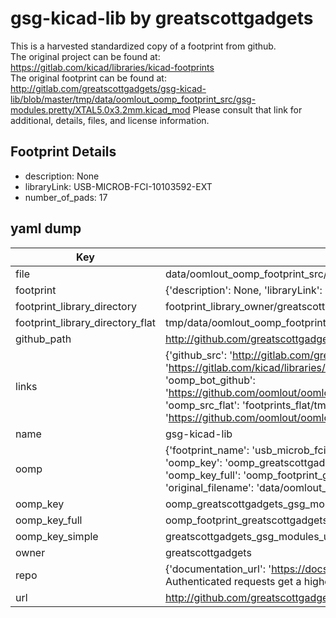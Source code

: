 # gsg-kicad-lib by greatscottgadgets  
This is a harvested standardized copy of a footprint from github.  
The original project can be found at:  
https://gitlab.com/kicad/libraries/kicad-footprints  
The original footprint can be found at:
http://gitlab.com/greatscottgadgets/gsg-kicad-lib/blob/master/tmp/data/oomlout_oomp_footprint_src/gsg-modules.pretty/XTAL5.0x3.2mm.kicad_mod
Please consult that link for additional, details, files, and license information.  
## Footprint Details
* description: None  
* libraryLink: USB-MICROB-FCI-10103592-EXT  
* number_of_pads: 17  
## yaml dump  
| Key | Value |  
| --- | --- |  
| file | data/oomlout_oomp_footprint_src/gsg-kicad-lib/gsg-modules.pretty/USB-MICROB-FCI-10103592-EXT.kicad_mod |  
| footprint | {'description': None, 'libraryLink': 'USB-MICROB-FCI-10103592-EXT', 'number_of_pads': 17} |  
| footprint_library_directory | footprint_library_owner/greatscottgadgets_gsg-kicad-lib |  
| footprint_library_directory_flat | tmp/data/oomlout_oomp_footprint_src/footprints_flat/greatscottgadgets_gsg_modules_usb_microb_fci_10103592_ext/working |  
| github_path | http://github.com/greatscottgadgets/gsg-kicad-lib/blob/master/tmp/data/oomlout_oomp_footprint_src/gsg-modules.pretty/USB-MICROB-FCI-10103592-EXT.kicad_mod |  
| links | {'github_src': 'http://gitlab.com/greatscottgadgets/gsg-kicad-lib/blob/master/tmp/data/oomlout_oomp_footprint_src/gsg-modules.pretty/XTAL5.0x3.2mm.kicad_mod', 'github_src_repo': 'https://gitlab.com/kicad/libraries/kicad-footprints', 'oomp_bot': 'tmp/data/oomlout_oomp_footprint_src/footprints/greatscottgadgets_gsg_modules_usb_microb_fci_10103592_ext/working', 'oomp_bot_github': 'https://github.com/oomlout/oomlout_oomp_footprint_bot/tree/main/tmp/data/oomlout_oomp_footprint_src/footprints/greatscottgadgets_gsg_modules_usb_microb_fci_10103592_ext/working', 'oomp_src_flat': 'footprints_flat/tmp/data/oomlout_oomp_footprint_src/footprints_flat/greatscottgadgets_gsg_modules_usb_microb_fci_10103592_ext/working', 'oomp_src_flat_github': 'https://github.com/oomlout/oomlout_oomp_footprint_src/tree/main/tmp/data/oomlout_oomp_footprint_src/footprints_flat/greatscottgadgets_gsg_modules_usb_microb_fci_10103592_ext/working'} |  
| name | gsg-kicad-lib |  
| oomp | {'footprint_name': 'usb_microb_fci_10103592_ext', 'library_name': 'gsg_modules', 'md5': '2e304ffcfa8e8577b70c2d2c3c0ed6f5', 'md5_10': '2e304ffcfa', 'md5_5': '2e304', 'md5_6': '2e304f', 'oomp_key': 'oomp_greatscottgadgets_gsg_modules_usb_microb_fci_10103592_ext', 'oomp_key_extra': 'oomp_footprint_greatscottgadgets_gsg_modules_usb_microb_fci_10103592_ext', 'oomp_key_full': 'oomp_footprint_greatscottgadgets_gsg_modules_usb_microb_fci_10103592_ext_2e304f', 'oomp_key_simple': 'greatscottgadgets_gsg_modules_usb_microb_fci_10103592_ext', 'original_filename': 'data/oomlout_oomp_footprint_src/gsg-kicad-lib/gsg-modules.pretty/USB-MICROB-FCI-10103592-EXT.kicad_mod', 'owner_name': 'greatscottgadgets'} |  
| oomp_key | oomp_greatscottgadgets_gsg_modules_usb_microb_fci_10103592_ext |  
| oomp_key_full | oomp_footprint_greatscottgadgets_gsg_modules_usb_microb_fci_10103592_ext |  
| oomp_key_simple | greatscottgadgets_gsg_modules_usb_microb_fci_10103592_ext |  
| owner | greatscottgadgets |  
| repo | {'documentation_url': 'https://docs.github.com/rest/overview/resources-in-the-rest-api#rate-limiting', 'message': "API rate limit exceeded for 84.66.142.224. (But here's the good news: Authenticated requests get a higher rate limit. Check out the documentation for more details.)"} |  
| url | http://github.com/greatscottgadgets/gsg-kicad-lib |  

